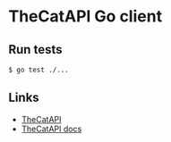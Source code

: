# TheCatAPI Go client

## Run tests

```bash
$ go test ./...
```

## Links

  * [TheCatAPI](https://thecatapi.com/)
  * [TheCatAPI docs](https://documenter.getpostman.com/view/4016432/RWToRJCq)
